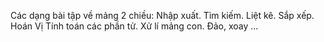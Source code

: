 Các dạng bài tập về mảng 2 chiều:
Nhập xuất.
Tìm kiếm.
Liệt kê.
Sắp xếp.
Hoán Vị
Tính toán các phần tử.
Xử lí mảng con.
Đảo, xoay ...
